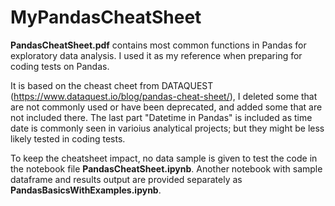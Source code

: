 # MyPandasCheatSheet
**PandasCheatSheet.pdf** contains most common functions in Pandas for exploratory data analysis. I used it as my reference when preparing for coding tests on Pandas.

It is based on the cheast cheet from DATAQUEST (https://www.dataquest.io/blog/pandas-cheat-sheet/), I deleted some that are not commonly used or have been deprecated, and added some that are not included there.
The last part "Datetime in Pandas" is included as time date is commonly seen in varioius analytical projects; but they might be less likely tested in coding tests.

To keep the cheatsheet impact, no data sample is given to test the code in the notebook file **PandasCheatSheet.ipynb**. Another notebook with sample dataframe and results output are provided separately as **PandasBasicsWithExamples.ipynb**. 
